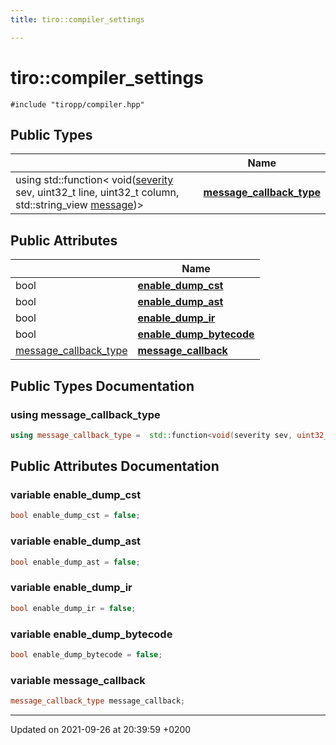 ```yaml
---
title: tiro::compiler_settings

---
```


# tiro::compiler_settings






`#include "tiropp/compiler.hpp"`

## Public Types

|                | Name           |
| -------------- | -------------- |
| using std::function&lt; void([severity](/docs/api/namespaces/namespacetiro#enum-severity) sev, uint32&#95;t line, uint32&#95;t column, std::string&#95;view [message](/docs/api/namespaces/namespacetiro#function-message))&gt; | **[message_callback_type](/docs/api/classes/structtiro_1_1compiler__settings#using-message-callback-type)**  |

## Public Attributes

|                | Name           |
| -------------- | -------------- |
| bool | **[enable_dump_cst](/docs/api/classes/structtiro_1_1compiler__settings#variable-enable-dump-cst)**  |
| bool | **[enable_dump_ast](/docs/api/classes/structtiro_1_1compiler__settings#variable-enable-dump-ast)**  |
| bool | **[enable_dump_ir](/docs/api/classes/structtiro_1_1compiler__settings#variable-enable-dump-ir)**  |
| bool | **[enable_dump_bytecode](/docs/api/classes/structtiro_1_1compiler__settings#variable-enable-dump-bytecode)**  |
| [message&#95;callback&#95;type](/docs/api/classes/structtiro&#95;1&#95;1compiler&#95;&#95;settings#using-message-callback-type) | **[message_callback](/docs/api/classes/structtiro_1_1compiler__settings#variable-message-callback)**  |

## Public Types Documentation

### using message_callback_type

```cpp
using message_callback_type =  std::function<void(severity sev, uint32_t line, uint32_t column, std::string_view message)>;
```


## Public Attributes Documentation

### variable enable_dump_cst

```cpp
bool enable_dump_cst = false;
```


### variable enable_dump_ast

```cpp
bool enable_dump_ast = false;
```


### variable enable_dump_ir

```cpp
bool enable_dump_ir = false;
```


### variable enable_dump_bytecode

```cpp
bool enable_dump_bytecode = false;
```


### variable message_callback

```cpp
message_callback_type message_callback;
```


-------------------------------

Updated on 2021-09-26 at 20:39:59 +0200